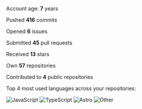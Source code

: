 Account age: **7** years

Pushed **416** commits

Opened **6** issues

Submitted **45** pull requests

Received **13** stars

Own **57** repositories

Contributed to **4** public repositories

Top 4 most used languages across your repositories:

![JavaScript](https://img.shields.io/static/v1?style=flat-square&label=%E2%A0%80&color=555&labelColor=%23f1e05a&message=JavaScript%EF%B8%B152.3%25)
![TypeScript](https://img.shields.io/static/v1?style=flat-square&label=%E2%A0%80&color=555&labelColor=%233178c6&message=TypeScript%EF%B8%B123.1%25)
![Astro](https://img.shields.io/static/v1?style=flat-square&label=%E2%A0%80&color=555&labelColor=%23ff5a03&message=Astro%EF%B8%B19.6%25)
![Other](https://img.shields.io/static/v1?style=flat-square&label=%E2%A0%80&color=555&labelColor=%23ededed&message=Other%EF%B8%B114.7%25)
